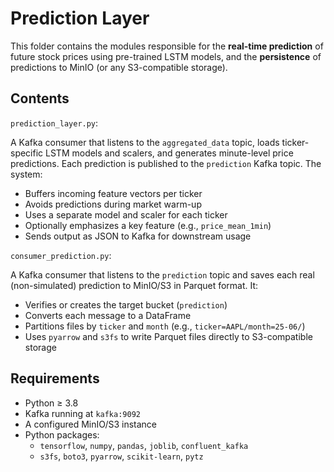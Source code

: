 # Prediction Layer

This folder contains the modules responsible for the **real-time prediction** of future stock prices using pre-trained LSTM models, and the **persistence** of predictions to MinIO (or any S3-compatible storage).

## Contents

`prediction_layer.py`:

  A Kafka consumer that listens to the `aggregated_data` topic, loads ticker-specific LSTM models and scalers, and generates minute-level price predictions. Each prediction is published to the `prediction` Kafka topic. The system:
- Buffers incoming feature vectors per ticker
- Avoids predictions during market warm-up
- Uses a separate model and scaler for each ticker
- Optionally emphasizes a key feature (e.g., `price_mean_1min`)
- Sends output as JSON to Kafka for downstream usage

`consumer_prediction.py`:

A Kafka consumer that listens to the `prediction` topic and saves each real (non-simulated) prediction to MinIO/S3 in Parquet format. It:
- Verifies or creates the target bucket (`prediction`)
- Converts each message to a DataFrame
- Partitions files by `ticker` and `month` (e.g., `ticker=AAPL/month=25-06/`)
- Uses `pyarrow` and `s3fs` to write Parquet files directly to S3-compatible storage

## Requirements

- Python ≥ 3.8
- Kafka running at `kafka:9092`
- A configured MinIO/S3 instance
- Python packages:
  - `tensorflow`, `numpy`, `pandas`, `joblib`, `confluent_kafka`
  - `s3fs`, `boto3`, `pyarrow`, `scikit-learn`, `pytz`
